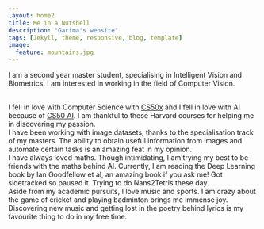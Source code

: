 ```yaml
---
layout: home2
title: Me in a Nutshell
description: "Garima's website"
tags: [Jekyll, theme, responsive, blog, template]
image:
  feature: mountains.jpg
---
```


I am a second year master student, specialising in Intelligent Vision and Biometrics. I am interested in working in the field of Computer Vision.

<br />
I fell in love with Computer Science with <a href = "https://cs50.harvard.edu/x/2024/">CS50x</a> and I fell in love with AI because of <a href = "https://cs50.harvard.edu/ai/2020/">CS50 AI</a>. I am thankful to these Harvard courses for helping me in discovering my passion.

<br />
I have been working with image datasets, thanks to the specialisation track of my masters. The ability to obtain useful information from images and automate certain tasks is an amazing feat in my opinion.

<br />
I have always loved maths. Though intimidating, I am trying my best to be friends with the maths behind AI. Currently, I am reading the Deep Learning book by Ian Goodfellow et al, an amazing book if you ask me! Got sidetracked so paused it. Trying to do Nans2Tetris these day.

<br />
Aside from my academic pursuits, I love music and sports. I am crazy about the game of cricket and playing badminton brings me immense joy. Discovering new music and getting lost in the poetry behind lyrics is my favourite thing to do in my free time. 


